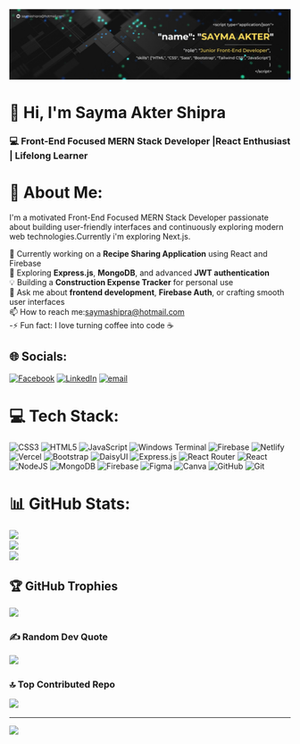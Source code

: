 <img src="Banner.jpg" alt="" />

# 👋 Hi, I'm Sayma Akter Shipra  
### 💻 Front-End Focused MERN Stack Developer |React Enthusiast | Lifelong Learner

# 💫 About Me:


I'm a motivated Front-End Focused MERN Stack Developer passionate about building user-friendly interfaces and continuously exploring modern web technologies.Currently i'm exploring Next.js. 

🔭  Currently working on a **Recipe Sharing Application** using React and Firebase   <br>🌱 Exploring **Express.js**, **MongoDB**, and advanced **JWT authentication**   <br> 💡 Building a **Construction Expense Tracker** for personal use  <br> 💬  Ask me about **frontend development**, **Firebase Auth**, or crafting smooth user interfaces    <br> 📫 How to reach me:saymashipra@hotmail.com  <br>-⚡ Fun fact: I love turning coffee into code ☕


## 🌐 Socials:
[![Facebook](https://img.shields.io/badge/Facebook-%231877F2.svg?logo=Facebook&logoColor=white)](https://facebook.com/saymaakter.shipra.1)  [![LinkedIn](https://img.shields.io/badge/LinkedIn-%230077B5.svg?logo=linkedin&logoColor=white)](https://linkedin.com/in/sayma-front-end-developer) [![email](https://img.shields.io/badge/Email-D14836?logo=gmail&logoColor=white)](mailto:saymashipra@hotmail.com) 

# 💻 Tech Stack:
![CSS3](https://img.shields.io/badge/css3-%231572B6.svg?style=for-the-badge&logo=css3&logoColor=white) ![HTML5](https://img.shields.io/badge/html5-%23E34F26.svg?style=for-the-badge&logo=html5&logoColor=white) ![JavaScript](https://img.shields.io/badge/javascript-%23323330.svg?style=for-the-badge&logo=javascript&logoColor=%23F7DF1E) ![Windows Terminal](https://img.shields.io/badge/Windows%20Terminal-%234D4D4D.svg?style=for-the-badge&logo=windows-terminal&logoColor=white) ![Firebase](https://img.shields.io/badge/firebase-%23039BE5.svg?style=for-the-badge&logo=firebase) ![Netlify](https://img.shields.io/badge/netlify-%23000000.svg?style=for-the-badge&logo=netlify&logoColor=#00C7B7) ![Vercel](https://img.shields.io/badge/vercel-%23000000.svg?style=for-the-badge&logo=vercel&logoColor=white) ![Bootstrap](https://img.shields.io/badge/bootstrap-%238511FA.svg?style=for-the-badge&logo=bootstrap&logoColor=white) ![DaisyUI](https://img.shields.io/badge/daisyui-5A0EF8?style=for-the-badge&logo=daisyui&logoColor=white) ![Express.js](https://img.shields.io/badge/express.js-%23404d59.svg?style=for-the-badge&logo=express&logoColor=%2361DAFB) ![React Router](https://img.shields.io/badge/React_Router-CA4245?style=for-the-badge&logo=react-router&logoColor=white) ![React](https://img.shields.io/badge/react-%2320232a.svg?style=for-the-badge&logo=react&logoColor=%2361DAFB)  ![NodeJS](https://img.shields.io/badge/node.js-6DA55F?style=for-the-badge&logo=node.js&logoColor=white)  ![MongoDB](https://img.shields.io/badge/MongoDB-%234ea94b.svg?style=for-the-badge&logo=mongodb&logoColor=white) ![Firebase](https://img.shields.io/badge/firebase-a08021?style=for-the-badge&logo=firebase&logoColor=ffcd34) ![Figma](https://img.shields.io/badge/figma-%23F24E1E.svg?style=for-the-badge&logo=figma&logoColor=white) ![Canva](https://img.shields.io/badge/Canva-%2300C4CC.svg?style=for-the-badge&logo=Canva&logoColor=white) ![GitHub](https://img.shields.io/badge/github-%23121011.svg?style=for-the-badge&logo=github&logoColor=white) ![Git](https://img.shields.io/badge/git-%23F05033.svg?style=for-the-badge&logo=git&logoColor=white)
# 📊 GitHub Stats:
![](https://github-readme-stats.vercel.app/api?username=SaymaShipra&theme=nightowl&hide_border=false&include_all_commits=false&count_private=false)<br/>
![](https://nirzak-streak-stats.vercel.app/?user=SaymaShipra&theme=nightowl&hide_border=false)<br/>
![](https://github-readme-stats.vercel.app/api/top-langs/?username=SaymaShipra&theme=nightowl&hide_border=false&include_all_commits=false&count_private=false&layout=compact)

## 🏆 GitHub Trophies
![](https://github-profile-trophy.vercel.app/?username=SaymaShipra&theme=onedark&no-frame=true&no-bg=true&margin-w=4)

### ✍️ Random Dev Quote
![](https://quotes-github-readme.vercel.app/api?type=horizontal&theme=radical)

### 🔝 Top Contributed Repo
![](https://github-contributor-stats.vercel.app/api?username=saymashipra&limit=5&theme=dark&combine_all_yearly_contributions=true)

---
[![](https://visitcount.itsvg.in/api?id=saymashipra&icon=0&color=0)](https://visitcount.itsvg.in)

<!-- Proudly created with GPRM ( https://gprm.itsvg.in ) -->
